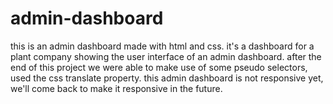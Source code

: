 # admin-dashboard
 
this is an admin dashboard made with html and css.
it's a dashboard for a plant company showing the user interface of an admin dashboard.
after the end of this project we were able to make use of some pseudo selectors, used the css translate property.
this admin dashboard is not responsive yet, we'll come back to make it responsive in the future.